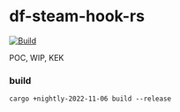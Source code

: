 # df-steam-hook-rs
[![Build](https://github.com/dfint/df-steam-hook-rs/actions/workflows/build.yml/badge.svg)](https://github.com/dfint/df-steam-hook-rs/actions/workflows/build.yml)

POC, WIP, KEK

### build

```shell
cargo +nightly-2022-11-06 build --release
```
